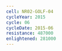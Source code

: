 ```yaml
---
cell: NR02-GOLF-04
cycleYear: 2015
cycle: 06
cycleDate: 2015-06
resistance: 487000
enlightened: 281000
---
```

